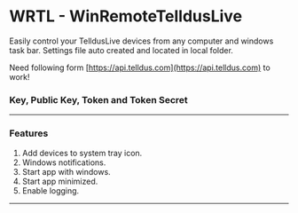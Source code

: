 # WRTL - WinRemoteTelldusLive

Easily control your TelldusLive devices from any computer and windows task bar.
Settings file auto created and located in local folder.

Need following form [https://api.telldus.com](https://api.telldus.com) to work!
### Key, Public Key, Token and Token Secret 
---
### Features 
1. Add devices to system tray icon.
2. Windows notifications.
2. Start app with windows.
3. Start app minimized.
4. Enable logging.

---
